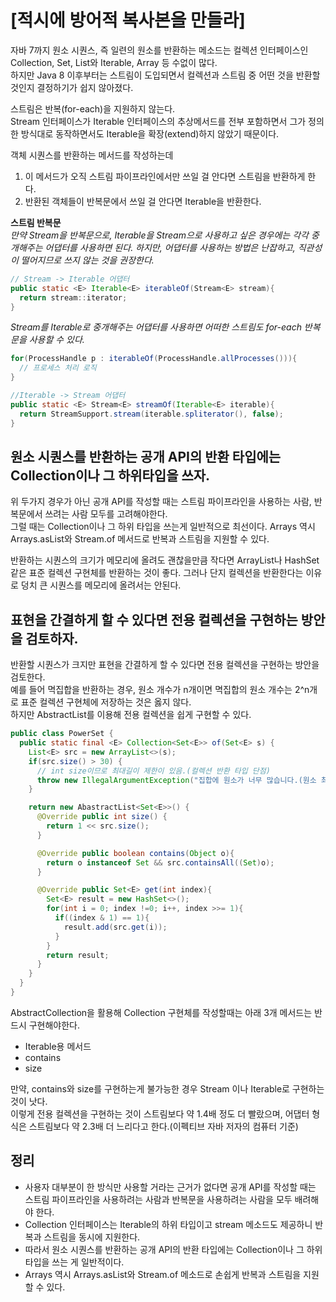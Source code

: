 # [적시에 방어적 복사본을 만들라]
자바 7까지 원소 시퀀스, 즉 일련의 원소를 반환하는 메소드는 컬렉션 인터페이스인 Collection, Set, List와 Iterable, Array 등 수없이 많다.    
하지만 Java 8 이후부터는 스트림이 도입되면서 컬렉션과 스트림 중 어떤 것을 반환할 것인지 결정하기가 쉽지 않아졌다.  

스트림은 반복(for-each)을 지원하지 않는다.  
Stream 인터페이스가 Iterable 인터페이스의 추상메서드를 전부 포함하면서 그가 정의한 방식대로 동작하면서도 Iterable을 확장(extend)하지 않았기 때문이다. 

객체 시퀀스를 반환하는 메서드를 작성하는데  
1. 이 메서드가 오직 스트림 파이프라인에서만 쓰일 걸 안다면 스트림을 반환하게 한다.  
2. 반환된 객체들이 반복문에서 쓰일 걸 안다면 Iterable을 반환한다.  

**스트림 반복문**  
*만약 Stream을 반복문으로, Iterable을 Stream으로 사용하고 싶은 경우에는 각각 중개해주는 어댑터를 사용하면 된다. 하지만, 어댑터를 사용하는 방법은 난잡하고, 직관성이 떨어지므로 쓰지 않는 것을 권장한다.*
```JAVA
// Stream -> Iterable 어댑터
public static <E> Iterable<E> iterableOf(Stream<E> stream){
  return stream::iterator;
}
```

*Stream<E>를 Iterable<E>로 중개해주는 어댑터를 사용하면 어떠한 스트림도 for-each 반복문을 사용할 수 있다.*
```JAVA
for(ProcessHandle p : iterableOf(ProcessHandle.allProcesses())){
  // 프로세스 처리 로직
}
```

```JAVA
//Iterable -> Stream 어댑터
public static <E> Stream<E> streamOf(Iterable<E> iterable){
  return StreamSupport.stream(iterable.spliterator(), false);
}
```

## 원소 시퀀스를 반환하는 공개 API의 반환 타입에는 Collection이나 그 하위타입을 쓰자.
위 두가지 경우가 아닌 공개 API를 작성할 때는 스트림 파이프라인을 사용하는 사람, 반복문에서 쓰려는 사람 모두를 고려해야한다.  
그럴 때는 Collection이나 그 하위 타입을 쓰는게 일반적으로 최선이다. Arrays 역시 Arrays.asList와 Stream.of 메서드로 반복과 스트림을 지원할 수 있다.  

반환하는 시퀀스의 크기가 메모리에 올려도 괜찮을만큼 작다면 ArrayList나 HashSet 같은 표준 컬렉션 구현체를 반환하는 것이 좋다. 그러나 단지 컬렉션을 반환한다는
이유로 덩치 큰 시퀀스를 메모리에 올려서는 안된다.  

## 표현을 간결하게 할 수 있다면 전용 컬렉션을 구현하는 방안을 검토하자.
반환할 시퀀스가 크지만 표현을 간결하게 할 수 있다면 전용 컬렉션을 구현하는 방안을 검토한다.  
예를 들어 멱집합을 반환하는 경우, 원소 개수가 n개이면 멱집합의 원소 개수는 2^n개로 표준 컬렉션 구현체에 저장하는 것은 옳지 않다.  
하지만 AbstractList를 이용해 전용 컬렉션을 쉽게 구현할 수 있다.
```JAVA
public class PowerSet {
  public static final <E> Collection<Set<E>> of(Set<E> s) {
    List<E> src = new ArrayList<>(s);
    if(src.size() > 30) {
      // int size이므로 최대길이 제한이 있음.(컬렉션 반환 타입 단점)
      throw new IllegalArgumentException("집합에 원소가 너무 많습니다.(원소 최대 30개) : " + s);
    }

    return new AbastractList<Set<E>>() {
      @Override public int size() {
        return 1 << src.size();
      }

      @Override public boolean contains(Object o){
        return o instanceof Set && src.containsAll((Set)o);
      }

      @Override public Set<E> get(int index){
        Set<E> result = new HashSet<>();
        for(int i = 0; index !=0; i++, index >>= 1){
          if((index & 1) == 1){
            result.add(src.get(i));
          }
        }
        return result;
      }
    }
  }
}
```
AbstractCollection을 활용해 Collection 구현체를 작성할때는 아래 3개 메서드는 반드시 구현해야한다.  
* Iterable용 메서드  
* contains  
* size  

만약, contains와 size를 구현하는게 불가능한 경우 Stream 이나 Iterable로 구현하는 것이 낫다.  
이렇게 전용 컬렉션을 구현하는 것이 스트림보다 약 1.4배 정도 더 빨랐으며, 어댑터 형식은 스트림보다 약 2.3배 더 느리다고 한다.(이펙티브 자바 저자의 컴퓨터 기준)


## 정리
* 사용자 대부분이 한 방식만 사용할 거라는 근거가 없다면 공개 API를 작성할 때는 스트림 파이프라인을 사용하려는 사람과 반복문을 사용하려는 사람을 모두 배려해야 한다.  
* Collection 인터페이스는 Iterable의 하위 타입이고 stream 메소드도 제공하니 반복과 스트림을 동시에 지원한다.  
* 따라서 원소 시퀀스를 반환하는 공개 API의 반환 타입에는 Collection이나 그 하위 타입을 쓰는 게 일반적이다.  
* Arrays 역시 Arrays.asList와 Stream.of 메소드로 손쉽게 반복과 스트림을 지원할 수 있다.  